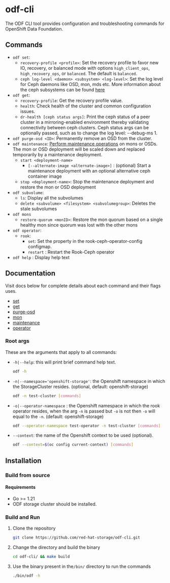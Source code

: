 # odf-cli

The ODF CLI tool provides configuration and troubleshooting commands for OpenShift Data Foundation.

## Commands

- `odf set`:
  - `recovery-profile <profile>`: Set the recovery profile to favor new IO, recovery, or balanced mode with options `high_client_ops`, `high_recovery_ops`, or `balanced`. The default is `balanced`.
  - `ceph log-level <daemon> <subsystem> <log-level>`: Set the log level for Ceph daemons like OSD, mon, mds etc. More information about the ceph subsystems can be found [here](https://docs.ceph.com/en/latest/rados/troubleshooting/log-and-debug/#ceph-subsystems)
- `odf get`:
  - `recovery-profile`: Get the recovery profile value.
  - `health`: Check health of the cluster and common configuration issues.
  - `dr-health [ceph status args]`: Print the ceph status of a peer cluster in a mirroring-enabled environment thereby validating connectivity between ceph clusters. Ceph status args can be optionally passed, such as to change the log level: --debug-ms 1.
- `odf purge-osd <ID>`: Permanently remove an OSD from the cluster.
- `odf maintenance`: [Perform maintenance operations](docs/maintenance.md) on mons or OSDs. The mon or OSD deployment will be scaled down and replaced temporarily by a maintenance deployment.
  - `start <deployment-name>`
    - `[--alternate-image <alternate-image>]` : (optional) Start a maintenance deployment with an optional alternative ceph container image
  - `stop <deployment-name>`: Stop the maintenance deployment and restore the mon or OSD deployment
- `odf subvolume`:
  - `ls`: Display all the subvolumes
  - `delete <subvolume> <filesystem> <subvolumegroup>`: Deletes the stale subvolumes
- `odf mons`
  - `restore-quorum <monID>`: Restore the mon quorum based on a single healthy mon since quorum was lost with the other mons
- `odf operator`:
  - `rook`:
    - `set`: Set the property in the rook-ceph-operator-config configmap.
    - `restart` : Restart the Rook-Ceph operator
- `odf help` : Display help text

## Documentation

Visit docs below for complete details about each command and their flags uses.

- [set](docs/set.md)
- [get](docs/get.md)
- [purge-osd](docs/purge_osd.md)
- [mon](docs/mons.md)
- [maintenance](docs/maintenance.md)
- [operator](docs/operator.md)

### Root args

These are the arguments that apply to all commands:

- `-h|--help`: this will print brief command help text.

    ```bash
    odf -h
    ```

- `-n|--namespace='openshift-storage'`: the Openshift namespace in which the StorageCluster resides. (optional,  default: openshift-storage)

    ```bash
    odf -n test-cluster [commands]
    ```

- `-o|--operator-namespace` : the Openshift namespace in which the rook operator resides, when the arg `-n` is passed but `-o` is not then `-o` will equal to the `-n`. (default: openshift-storage)

    ```bash
    odf --operator-namespace test-operator -n test-cluster [commands]
    ```

- `--context`: the name of the Openshift context to be used (optional).

    ```bash
    odf --context=$(oc config current-context) [commands]
    ```

## Installation

### Build from source

#### Requirements

- Go >= 1.21
- ODF storage cluster should be installed.

### Build and Run

1. Clone the repository

    ```bash
    git clone https://github.com/red-hat-storage/odf-cli.git
    ```

2. Change the directory and build the binary

    ```bash
    cd odf-cli/ && make build
    ```

3. Use the binary present in the`/bin/` directory to run the commands

    ```bash
    ./bin/odf -h
    ```
